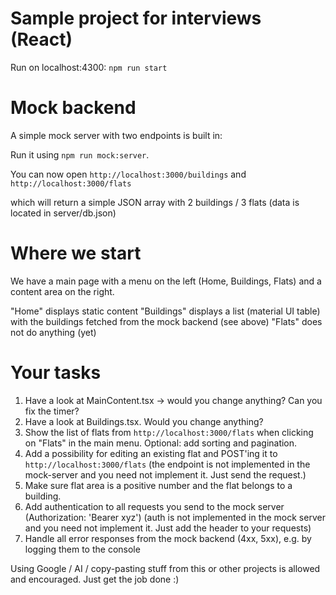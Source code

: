 # Sample project for interviews (React)

Run on localhost:4300: `npm run start` 

# Mock backend

A simple mock server with two endpoints is built in:

Run it using `npm run mock:server`. 

You can now open `http://localhost:3000/buildings` and `http://localhost:3000/flats`

which will return a simple JSON array with 2 buildings / 3 flats
(data is located in server/db.json)

# Where we start

We have a main page with a menu on the left (Home, Buildings, Flats) and a content area on the right. 

"Home" displays static content
"Buildings" displays a list (material UI table) with the buildings fetched from the mock backend (see above)
"Flats" does not do anything (yet)

# Your tasks

1. Have a look at MainContent.tsx -> would you change anything? Can you fix the timer?
2. Have a look at Buildings.tsx. Would you change anything?
3. Show the list of flats from `http://localhost:3000/flats` when clicking on "Flats" in the main menu. Optional: add sorting and pagination.
4. Add a possibility for editing an existing flat and POST'ing it to `http://localhost:3000/flats` (the endpoint is not implemented in the mock-server and you need not implement it. Just send the request.)
5. Make sure flat area is a positive number and the flat belongs to a building.
6. Add authentication to all requests you send to the mock server (Authorization: 'Bearer xyz') (auth is not implemented in the mock server and you need not implement it. Just add the header to your requests)
7. Handle all error responses from the mock backend (4xx, 5xx), e.g. by logging them to the console

Using Google / AI / copy-pasting stuff from this or other projects is allowed and encouraged. Just get the job done :)
